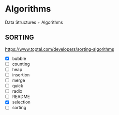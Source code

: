 # Algorithms
Data Structures + Algorithms

## SORTING 

https://www.toptal.com/developers/sorting-algorithms

- [x] bubble
- [ ] counting
- [ ] heap
- [ ] insertion
- [ ] merge
- [ ] quick
- [ ] radix
- [ ] README
- [x] selection
- [ ] sorting
